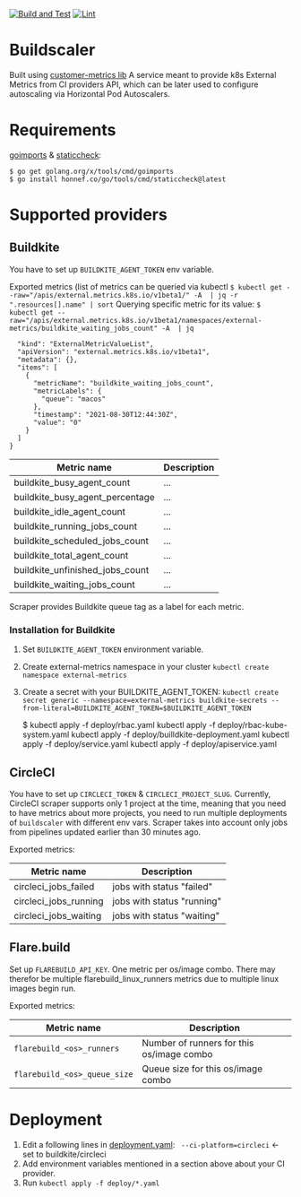 [![Build and Test](https://github.com/elotl/buildscaler/actions/workflows/build.yml/badge.svg)](https://github.com/elotl/buildscaler/actions/workflows/build.yml)
[![Lint](https://github.com/elotl/buildscaler/actions/workflows/lint.yml/badge.svg)](https://github.com/elotl/buildscaler/actions/workflows/lint.yml)
# Buildscaler

Built using [customer-metrics
lib](https://github.com/kubernetes-sigs/custom-metrics-apiserver) A service
meant to provide k8s External Metrics from CI providers API, which can be
later used to configure autoscaling via Horizontal Pod Autoscalers.

# Requirements

[goimports](https://pkg.go.dev/golang.org/x/tools/cmd/goimports) &
[staticcheck](https://staticcheck.io/docs/):

    $ go get golang.org/x/tools/cmd/goimports
    $ go install honnef.co/go/tools/cmd/staticcheck@latest

# Supported providers

## Buildkite

You have to set up `BUILDKITE_AGENT_TOKEN` env variable.

Exported metrics (list of metrics can be queried via kubectl `$ kubectl get --raw="/apis/external.metrics.k8s.io/v1beta1/" -A  | jq -r ".resources[].name" | sort`
Querying specific metric for its value: 
`$ kubectl get --raw="/apis/external.metrics.k8s.io/v1beta1/namespaces/external-metrics/buildkite_waiting_jobs_count" -A  | jq` 
```bash{
  "kind": "ExternalMetricValueList",
  "apiVersion": "external.metrics.k8s.io/v1beta1",
  "metadata": {},
  "items": [
    {
      "metricName": "buildkite_waiting_jobs_count",
      "metricLabels": {
        "queue": "macos"
      },
      "timestamp": "2021-08-30T12:44:30Z",
      "value": "0"
    }
  ]
}
```

| Metric name                     | Description |
|---------------------------------|-------------|
| buildkite_busy_agent_count      | ...         |
| buildkite_busy_agent_percentage | ...         |
| buildkite_idle_agent_count      | ...         |
| buildkite_running_jobs_count    | ...         |
| buildkite_scheduled_jobs_count  | ...         |
| buildkite_total_agent_count     | ...         |
| buildkite_unfinished_jobs_count | ...         |
| buildkite_waiting_jobs_count    | ...         |

Scraper provides Buildkite queue tag as a label for each metric.

### Installation for Buildkite

1. Set `BUILDKITE_AGENT_TOKEN` environment variable.
2. Create external-metrics namespace in your cluster `kubectl create namespace external-metrics`
3. Create a secret with your BUILDKITE_AGENT_TOKEN: `kubectl create secret generic --namespace=external-metrics buildkite-secrets --from-literal=BUILDKITE_AGENT_TOKEN=$BUILDKITE_AGENT_TOKEN`


    $ kubectl apply -f deploy/rbac.yaml
      kubectl apply -f deploy/rbac-kube-system.yaml
      kubectl apply -f deploy/builldkite-deployment.yaml
      kubectl apply -f deploy/service.yaml
      kubectl apply -f deploy/apiservice.yaml

## CircleCI

You have to set up `CIRCLECI_TOKEN` & `CIRCLECI_PROJECT_SLUG`. Currently,
CircleCI scraper supports only 1 project at the time, meaning that you need
to have metrics about more projects, you need to run multiple deployments of
`buildscaler` with different env vars.  Scraper takes into account only jobs
from pipelines updated earlier than 30 minutes ago.

Exported metrics:

| Metric name           | Description                |
|-----------------------|----------------------------|
| circleci_jobs_failed  | jobs with status "failed"  |
| circleci_jobs_running | jobs with status "running" |
| circleci_jobs_waiting | jobs with status "waiting" |

## Flare.build

Set up `FLAREBUILD_API_KEY`. One metric per os/image combo. There may therefor
be multiple flarebuild_linux_runners metrics due to multiple linux images begin
run.

Exported metrics:

| Metric name                  | Description                               |
|------------------------------|-------------------------------------------|
| `flarebuild_<os>_runners`    | Number of runners for this os/image combo |
| `flarebuild_<os>_queue_size` | Queue size for this os/image combo        |


# Deployment

1. Edit a following lines in [deployment.yaml](deploy/deployment.yaml): ` --ci-platform=circleci` <- set to buildkite/circleci
2. Add environment variables mentioned in a section above about your CI provider.
3. Run `kubectl apply -f deploy/*.yaml`